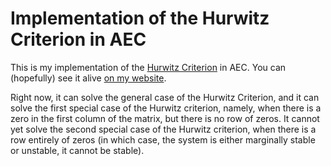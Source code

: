 # Implementation of the Hurwitz Criterion in AEC

This is my implementation of the [Hurwitz Criterion](https://en.wikipedia.org/wiki/Routh%E2%80%93Hurwitz_stability_criterion) in AEC. You can (hopefully) see it alive [on my website](https://flatassembler.github.io/hurwitz.html).

Right now, it can solve the general case of the Hurwitz Criterion, and it can solve the first special case of the Hurwitz criterion, namely, when there is a zero in the first column of the matrix, but there is no row of zeros. It cannot yet solve the second special case of the Hurwitz criterion, when there is a row entirely of zeros (in which case, the system is either marginally stable or unstable, it cannot be stable).